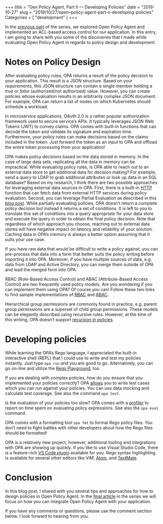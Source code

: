 +++
title = "Oen Policy Agent, Part II — Developing Policies"
date = "2019-10-27"
slug = "2019/10/27/open-policy-agent-part-ii-developing-policies"
Categories = [ "development" ]
+++

In the [previous part](/blog/2019/10/08/open-policy-agent-part-i-the-introduction/) of the series, we explored Open Policy Agent and implemented an ACL-based access control for our application. In this entry, I am going to share with you some of the discoveries that I made while evaluating Open Policy Agent in regards to policy design and development.

<!--more-->

# Notes on Policy Design

After evaluating policy rules, OPA returns a result of the policy decision to your application. This result is a JSON structure. Based on your requirements, this JSON structure can contain a single member holding a *true* or *false* (authorized/not authorized) value. However, you can create policies whose evaluation results in an arbitrarily complex JSON document. For example, OPA can return a list of nodes on which Kubernetes should schedule a workload.

In microservice applications, OAuth 2.0 is a rather popular authorization framework used to secure service’s APIs. It typically leverages JSON Web Tokens (JWT) to convey claims. OPA comes with built-in functions that can decode the token and validate its signature and expiration time. Furthermore, your policy rules can make decisions based on the claims included in the token. Just forward the token as an input to OPA and offload the entire token processing from your application!

OPA makes policy decisions based on the data stored in memory. In the case of large data sets, replicating all the data in memory can be impractical. While evaluating policy rules, is OPA able to reach out to an external data store to get additional data for decision making? For example, send a query to LDAP to grab additional attributes or look up data in an SQL database? Based on my research, I think there are two possible approaches for leveraging external data sources in OPA. First, there is a built-in [HTTP](https://www.openpolicyagent.org/docs/latest/language-reference/#http) function that can fetch data from external HTTP services during policy evaluation. Second, you can leverage Partial Evaluation as described in this [blog post](https://blog.openpolicyagent.org/write-policy-in-opa-enforce-policy-in-sql-d9d24db93bf4). While partially evaluating policies, OPA doesn’t return a complete policy decision but instead it returns a set of conditions. It is left to you to translate this set of conditions into a query appropriate for your data store and execute the query in order to obtain the final policy decision. Note that regardless of which approach you choose, reaching out to external data stores will have negative impact on latency and reliability of your solution. Caching data in OPA’s memory is always a better option assuming that it suits your use case.

If you have raw data that would be difficult to write a policy against, you can pre-process that data into a form that better suits the policy writing before importing it into OPA. Moreover, if you have multiple sources of data, e.g. data from LDAP and Active Directory, you can merge them outside of OPA and load the merged form into OPA.

RBAC (Role-Based Access Control) and ABAC (Attribute-Based Access Control) are two frequently used policy models. Are you wondering if you can implement them using OPA? Of course you can! Follow these two links to find sample implementations of [RBAC](https://www.openpolicyagent.org/docs/latest/comparison-to-other-systems/#role-based-access-control-rbac) and [ABAC](https://www.openpolicyagent.org/docs/latest/comparison-to-other-systems/#attribute-based-access-control-abac).

Hierarchical group permissions are commonly found in practice, e.g. parent group permissions are a superset of child group permissions. These models can be elegantly described using recursive rules. However, at the time of this writing, OPA doesn’t support [recursion in policies](https://github.com/open-policy-agent/opa/issues/947).

# Developing policies

While learning the OPA’s Rego language, I appreciated the built-in interactive shell (REPL) that I could use to write and test my policies instantly. Just type `opa run` and you are good to go. Alternatively, you can go on-line and utilize the [Rego Playground](https://play.openpolicyagent.org/), too.

If you are dealing with complex policies, how do you ensure that you implemented your policies correctly? OPA [allows](https://www.openpolicyagent.org/docs/latest/how-do-i-test-policies/) you to write test cases which you can run against your policies. You can use data mocking and calculate test coverage. See also the command `opa test`.

Is the evaluation of your policies too slow? OPA comes with a [profiler](https://www.openpolicyagent.org/docs/latest/how-do-i-test-policies/#profiling) to report on time spent on evaluating policy expressions. See also the `opa eval` command.

OPA comes with a formatting tool `opa fmt` to format Rego policy files. You don’t need to fight battles with other developers about how the Rego files should be formatted!

OPA is a relatively new project, however, additional tooling and integrations with OPA are showing up quickly. If you like to use Visual Studio Code, there is a feature-rich [VS Code plugin](https://marketplace.visualstudio.com/items?itemName=tsandall.opa) available for you. Rego syntax highlighting is available for several other editors like VIM, [Atom](https://github.com/open-policy-agent/opa/tree/master/misc/syntax/atom), and [TextMate](https://github.com/open-policy-agent/opa/tree/master/misc/syntax/textmate).

# Conclusion

In this blog post, I shared with you several tips and approaches for how to design policies in Open Policy Agent. In the [final article](/blog/2019/12/03/open-policy-agent-part-iii-integrating-with-your-application/) in the series we will focus on how you can integrate Open Policy Agent with your application.

If you have any comments or questions, please use the comment section below. I look forward to hearing from you.
